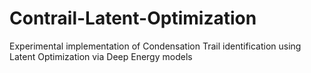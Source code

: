 # Contrail-Latent-Optimization
Experimental implementation of Condensation Trail identification using Latent Optimization via Deep Energy models 
